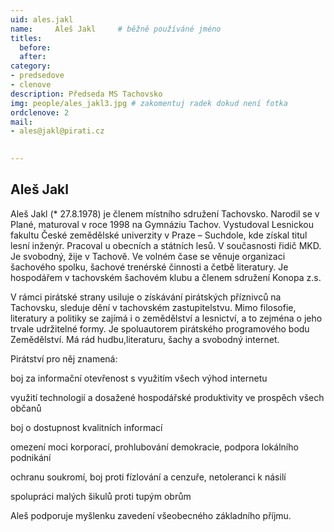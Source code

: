 ```yaml
---
uid: ales.jakl
name:     Aleš Jakl  	# běžně používáné jméno
titles:
  before: 
  after:
category:
- predsedove
- clenove
description: Předseda MS Tachovsko
img: people/ales_jakl3.jpg # zakomentuj radek dokud není fotka
ordclenove: 2
mail:
- ales@jakl@pirati.cz

  
---
```


## Aleš Jakl
Aleš Jakl (* 27.8.1978) je členem místního sdružení Tachovsko. Narodil se v Plané, maturoval v roce 1998 na Gymnáziu Tachov. Vystudoval Lesnickou fakultu České zemědělské univerzity v Praze – Suchdole, kde získal titul lesní inženýr. Pracoval u obecních a státních lesů. V současnosti řidič MKD. Je svobodný, žije v Tachově. Ve volném čase se věnuje organizaci šachového spolku, šachové trenérské činnosti a četbě literatury. Je hospodářem v tachovském šachovém klubu a členem sdružení Konopa z.s.

V rámci pirátské strany usiluje o získávání pirátských příznivců na Tachovsku, sleduje dění v tachovském zastupitelstvu. Mimo filosofie, literatury a politiky se zajímá i o zemědělství a lesnictví, a to zejména o jeho trvale udržitelné formy. Je spoluautorem pirátského programového bodu Zemědělství. Má rád hudbu,literaturu, šachy a svobodný internet.

Pirátství pro něj znamená:

boj za informační otevřenost s využitím všech výhod internetu

využití technologií a dosažené hospodářské produktivity ve prospěch všech občanů

boj o dostupnost kvalitních informací

omezení moci korporací, prohlubování demokracie, podpora lokálního podnikání

ochranu soukromí, boj proti fízlování a cenzuře, netoleranci k násilí

spolupráci malých šikulů proti tupým obrům

Aleš podporuje myšlenku zavedení všeobecného základního příjmu.
